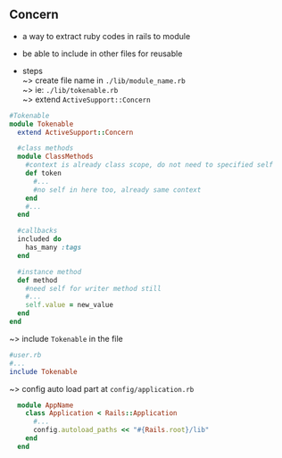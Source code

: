 ## Concern  
* a way to extract ruby codes in rails to module  
* be able to include in other files for reusable  

* steps  
~> create file name in `./lib/module_name.rb`  
~> ie: `./lib/tokenable.rb`  
~> extend `ActiveSupport::Concern`  
```ruby
#Tokenable
module Tokenable
  extend ActiveSupport::Concern

  #class methods
  module ClassMethods
    #context is already class scope, do not need to specified self
    def token
      #...
      #no self in here too, already same context
    end
    #...
  end

  #callbacks
  included do
    has_many :tags
  end

  #instance method
  def method
    #need self for writer method still
    #...
    self.value = new_value
  end
end
```

~> include `Tokenable` in the file   
```ruby
#user.rb
#...
include Tokenable
```

~> config auto load part at `config/application.rb`  
```ruby
  module AppName
    class Application < Rails::Application
      #...
      config.autoload_paths << "#{Rails.root}/lib" 
    end
  end
```
